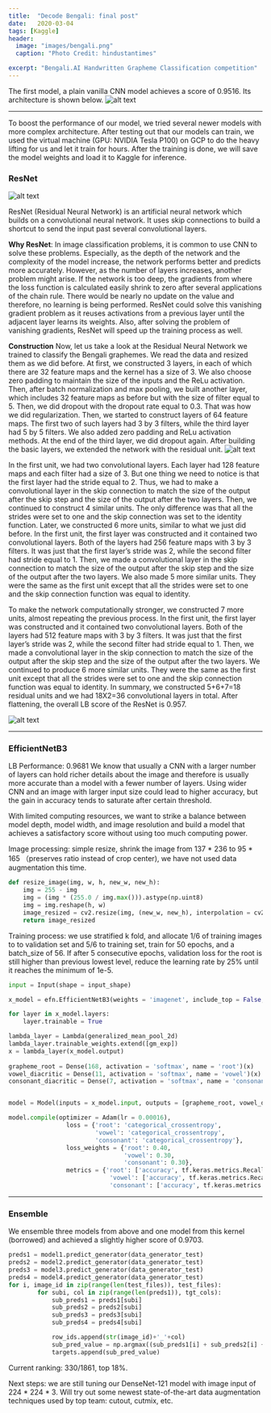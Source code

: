 ```yaml
---
title:  "Decode Bengali: final post"
date:   2020-03-04
tags: [Kaggle]
header:
  image: "images/bengali.png"
  caption: "Photo Credit: hindustantimes"

excerpt: "Bengali.AI Handwritten Grapheme Classification competition"
---
```


The first model, a plain vanilla CNN model achieves a score of 0.9516. Its architecture is shown below. 
![alt text](https://i.ibb.co/19XdnQR/architecture.png "baseline")

***   
To boost the performance of our model, we tried several newer models with more complex architecture. After testing out that our models can train, we used the virtual machine (GPU: NVIDIA Tesla P100) on GCP to do the heavy lifting for us and let it train for hours. After the training is done, we will save the model weights and load it to Kaggle for inference. 

### ResNet
![alt text](https://i.ibb.co/3dMJxLT/r1.png)

ResNet (Residual Neural Network) is an artificial neural network which builds on a convolutional neural network. It uses skip connections to build a shortcut to send the input past several convolutional layers.  

**Why ResNet**: 
In image classification problems, it is common to use CNN to solve these problems. Especially, as the depth of the network and the complexity of the model increase, the network performs better and predicts more accurately. However, as the number of layers increases, another problem might arise. If the network is too deep, the gradients from where the loss function is calculated easily shrink to zero after several applications of the chain rule. There would be nearly no update on the value and therefore, no learning is being performed. ResNet could solve this vanishing gradient problem as it reuses activations from a previous layer until the adjacent layer learns its weights. Also, after solving the problem of vanishing gradients, ResNet will speed up the training process as well.

**Construction**
Now, let us take a look at the Residual Neural Network we trained to classify the Bengali graphemes. We read the data and resized them as we did before. At first, we constructed 3 layers, in each of which there are 32 feature maps and the kernel has a size of 3. We also choose zero padding to maintain the size of the inputs and the ReLu activation. Then, after batch normalization and max pooling, we built another layer, which includes 32 feature maps as before but with the size of filter equal to 5. Then, we did dropout with the dropout rate equal to 0.3. That was how we did regularization. 
Then, we started to construct layers of 64 feature maps. The first two of such layers had 3 by 3 filters, while the third layer had 5 by 5 filters. We also added zero padding and ReLu activation methods. At the end of the third layer, we did dropout again.
After building the basic layers, we extended the network with the residual unit. 
![alt text](https://i.ibb.co/zfB5CVM/r2.png)

In the first unit, we had two convolutional layers. Each layer had 128 feature maps and each filter had a size of 3. But one thing we need to notice is that the first layer had the stride equal to 2. Thus, we had to make a convolutional layer in the skip connection to match the size of the output after the skip step and the size of the output after the two layers. Then, we continued to construct 4 similar units. The only difference was that all the strides were set to one and the skip connection was set to the identity function. 
Later, we constructed 6 more units, similar to what we just did before. In the first unit, the first layer was constructed and it contained two convolutional layers. Both of the layers had 256 feature maps with 3 by 3 filters. It was just that the first layer’s stride was 2, while the second filter had stride equal to 1. Then, we made a convolutional layer in the skip connection to match the size of the output after the skip step and the size of the output after the two layers. We also made 5 more similar units. They were the same as the first unit except that all the strides were set to one and the skip connection function was equal to identity. 

To make the network computationally stronger, we constructed 7 more units, almost repeating the previous process. In the first unit, the first layer was constructed and it contained two convolutional layers. Both of the layers had 512 feature maps with 3 by 3 filters. It was just that the first layer’s stride was 2, while the second filter had stride equal to 1. Then, we made a convolutional layer in the skip connection to match the size of the output after the skip step and the size of the output after the two layers. We continued to produce 6 more similar units. They were the same as the first unit except that all the strides were set to one and the skip connection function was equal to identity. 
In summary, we constructed 5+6+7=18 residual units and we had 18X2=36 convolutional layers in total.
After flattening, the overall LB score of the ResNet is 0.957.

![alt text](https://i.ibb.co/cgmhskt/r3.png)

***
### EfficientNetB3

LB Performance: 0.9681
We know that usually a CNN with a larger number of layers can hold richer details about the image and therefore is usually more accurate than a model with a fewer number of layers. Using wider CNN and an image with larger input size could lead to higher accuracy, but the gain in accuracy tends to saturate after certain threshold. 

With limited computing resources, we want to strike a balance between model depth, model width, and image resolution and build a model that achieves a satisfactory score without using too much computing power. 

Image processing: simple resize, shrink the image from 137 * 236 to 95 * 165 （preserves ratio instead of crop center), we have not used data augmentation this time. 

```python
def resize_image(img, w, h, new_w, new_h):
    img = 255 - img
    img = (img * (255.0 / img.max())).astype(np.uint8)
    img = img.reshape(h, w)
    image_resized = cv2.resize(img, (new_w, new_h), interpolation = cv2.INTER_AREA)
    return image_resized    
```

Training process: we use stratified k fold, and allocate 1/6 of training images to to validation set and 5/6 to training set, train for 50 epochs, and a batch_size of 56. If after 5 consecutive epochs, validation loss for the root is still higher than previous lowest level, reduce the learning rate by 25% until it reaches the minimum of 1e-5. 


```python
input = Input(shape = input_shape)

x_model = efn.EfficientNetB3(weights = 'imagenet', include_top = False, input_tensor = input, pooling = None, classes = None)

for layer in x_model.layers:
	layer.trainable = True

lambda_layer = Lambda(generalized_mean_pool_2d)
lambda_layer.trainable_weights.extend([gm_exp])
x = lambda_layer(x_model.output)
    
grapheme_root = Dense(168, activation = 'softmax', name = 'root')(x)
vowel_diacritic = Dense(11, activation = 'softmax', name = 'vowel')(x)
consonant_diacritic = Dense(7, activation = 'softmax', name = 'consonant')(x)


model = Model(inputs = x_model.input, outputs = [grapheme_root, vowel_diacritic, consonant_diacritic])
```
```python
model.compile(optimizer = Adam(lr = 0.00016),
                loss = {'root': 'categorical_crossentropy',
                        'vowel': 'categorical_crossentropy',
                        'consonant': 'categorical_crossentropy'},
                loss_weights = {'root': 0.40,        
                                'vowel': 0.30,
                                'consonant': 0.30},
                metrics = {'root': ['accuracy', tf.keras.metrics.Recall()],
                            'vowel': ['accuracy', tf.keras.metrics.Recall()],
                            'consonant': ['accuracy', tf.keras.metrics.Recall()] })
```
***
### Ensemble

We ensemble three models from above and one model from this kernel (borrowed) and achieved a slightly higher score of 0.9703. 

```python
preds1 = model1.predict_generator(data_generator_test)
preds2 = model2.predict_generator(data_generator_test)
preds3 = model3.predict_generator(data_generator_test)
preds4 = model4.predict_generator(data_generator_test)
for i, image_id in zip(range(len(test_files)), test_files):
        for subi, col in zip(range(len(preds1)), tgt_cols):
            sub_preds1 = preds1[subi]
            sub_preds2 = preds2[subi]
            sub_preds3 = preds3[subi]
            sub_preds4 = preds4[subi]

            row_ids.append(str(image_id)+'_'+col)
            sub_pred_value = np.argmax((sub_preds1[i] + sub_preds2[i] + sub_preds3[i] + preds4[subi][i]) / 4)
            targets.append(sub_pred_value)
```

Current ranking: 330/1861, top 18%.

Next steps: we are still tuning our DenseNet-121 model with image input of 224 * 224 * 3. Will try out some newest state-of-the-art data augmentation techniques used by top team: cutout, cutmix, etc.      
